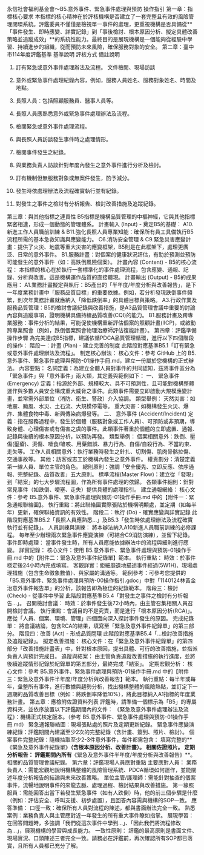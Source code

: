 永信社會福利基金會～B5.意外事件、緊急事件處理與預防 操作指引
第一章：指標核心要求
本指標的核心精神在於評核機構是否建立了一套完整且有效的風險管理閉環系統。評鑑委員不僅僅是檢視單一事件的處理，更重視機構是否具備從**「事件發生、即時應變、詳實記錄」到「事後檢討、根本原因分析、擬定具體改善策略並追蹤成效」**的系統性能力。最終目的是展現機構是一個能夠從經驗中學習、持續進步的組織，從而預防未來風險，確保服務對象的安全。
第二章：臺中市114年度評鑑基準
基準說明
評核方式
備註說明
1. 訂有緊急或意外事件處理辦法及流程。
文件檢閱、現場訪談
1. 意外或緊急事件處理紀錄內容，例如，服務人員姓名、服務對象姓名、時間及地點。
2. 長照人員：包括照顧服務員、醫事人員等。
2. 長照人員應熟悉意外或緊急事件處理辦法及流程。
1. 檢閱緊急或意外事件處理流程。
2. 與長照人員訪談發生事件時之處理情形。
3. 檢閱事件發生之紀錄。
4. 與業務負責人訪談針對年度內發生之意外事件進行分析及檢討。
5. 訂有機制但無服務對象或無案件發生，酌予減分。

3. 發生時依處理辦法及流程確實執行並有紀錄。


4. 對發生之事件之檢討有分析報告、檢討改善措施及追蹤紀錄。


第三章：與其他指標之連貫性
B5指標是機構品質管理的中樞神經，它與其他指標緊密相連，形成一個動態的管理體系。
計畫輸入 (Input) - 奠定B5的基礎：
A10.新進工作人員職前訓練 & B11.強化長照人員專業知能：確保所有員工具備執行B5流程所需的基本急救知識與應變能力。
C6.消防安全管理 & C9.緊急災害應變計畫：提供了火災、地震等重大災害的應變框架，B5則是在此框架下，處理更廣泛、日常的意外事件。
B1.服務計畫：對個案的健康狀況評估，有助於預測並預防可能發生的意外事件（如：高跌倒風險個案）。
計畫內容 (Content) - B5的核心流程：
本指標的核心在於執行一套標準化的事件處理流程，包含應變、通報、記錄、分析與改善。這是機構運作品質的直接體現。
計畫輸出 (Output) - B5的成果應用：
A1.業務計畫擬定與執行：B5產出的「半年度/年度分析與改善報告」，是下一年度業務計畫中「服務品質目標」的重要依據。例如，若分析發現跌倒事件頻繁，則次年業務計畫就應納入「降低跌倒率」的具體目標與策略。
A3.行政作業及服務品質管理：B5的檢討會議紀錄與改善措施，是A3品質管理會議中重要的討論內容與追蹤事項，證明機構具備持續品質改善(CQI)的能力。
B1.服務計畫及跨專業服務：事件分析的結果，可能促使機構重新評估個案的照顧計畫(IICP)，或啟動跨專業照會（例如，跌倒個案照會物理治療師評估復能計畫）。
第四章：評鑑準備操作步驟
為完美達成B5指標，建議依循PDCA品質管理循環，進行以下四個階段的操作：
階段一：計畫 (Plan) - 建立完善的制度
此階段對應基準B5.1「訂有緊急或意外事件處理辦法及流程」。
制定核心辦法：
核心文件：參考 GitHub 上的 B5.意外事件、緊急事件處理與預防-01操作手冊.md，建立一份屬於您機構的正式辦法。
內容要點：
名詞定義：為建立全體人員對事件的共同認知，茲將事件區分為「緊急事件」與「意外事件」兩大類，其定義與範例如下：
一、 緊急事件 (Emergency)
定義：指源於外部、規模較大、具不可預測性，且可能對機構整體運作與多數人員安全構成重大威脅之事件。此類事件需要立即啟動大規模應變計畫，並常需外部單位（消防、衛生、警政）介入協調。
類型舉例：
天然災害：如地震、颱風、水災、土石流、大規模停電等。
重大災害：如機構發生火災、爆炸、集體食物中毒、新興傳染病爆發等。
二、 意外事件 (Accident/Incident)
定義：指在服務過程中，發生於個體（服務對象或工作人員）、可預防或非預期，導致身體、心理傷害或有傷害之虞的事件。此類事件著重於個體的立即處置、通報、記錄與後續的根本原因分析，以預防再發。
類型舉例：
個案相關意外：跌倒、壓傷(壓瘡)、燙傷、噎食/嗆咳、用藥錯誤、暴力行為、自傷/自殺行為、不當約束、走失等。
工作人員相關意外：執行業務時發生之針扎、切割傷、肌肉骨骼拉傷、交通事故等。
其他：訪客或志工於機構內發生之意外事件。
權責劃分：清楚定義第一線人員、單位主管的角色。
總則原則：強調「安全優先、立即反應、依序通報、完整紀錄、品質改善」五大原則。
標準流程(Master Flow)：建立從「發現」到「結案」的七大步驟流程圖，作為所有事件處理的依歸。
各類事件細則：針對常見事件（如跌倒、哽塞、走失）提供具體的處理指引。
建立通報網絡：
核心文件：參考 B5.意外事件、緊急事件處理與預防-01操作手冊.md 中的【附件一：緊急通報聯絡圖】。
執行重點：將此聯絡圖實際張貼於機構明顯處，並定期（如每半年）更新，確保聯絡資訊的有效性。
階段二：執行 (Do) - 確實應變與詳實記錄
此階段對應基準B5.2「長照人員應熟悉...」及B5.3「發生時依處理辦法及流程確實執行並有紀錄」。
人員訓練與演練：
將本辦法納入A10新進人員職前訓練的必修課程。
每年至少辦理兩次緊急事件應變演練（可結合C9消防演練），並留下紀錄。
事件即時處理：
當事件發生時，所有人員應能依據辦法中的流程與細則進行應變。
詳實記錄：
核心文件：使用 B5.意外事件、緊急事件處理與預防-01操作手冊.md 中的【附件二：緊急及意外事件紀錄單】範本。
執行重點：
時效：於事件穩定後24小時內完成填寫。
客觀詳實：鉅細靡遺地描述事件經過(5W1H)、現場處理措施（包含生命徵象數值）、與家屬的溝通等。
範例參考：可參考您提供的「B5.意外事件、緊急事件處理與預防-00操作指引.gdoc」中對「1140124林黃金治意外事件報告單」的分析，該報告即為極佳的紀錄範本。
階段三：檢討 (Check) - 從事件中學習
此階段對應基準B5.4「對發生之事件之檢討有分析報告...」。
召開檢討會議：
時效：於事件發生後72小時內，由主管召集相關人員召開檢討會議。
執行重點：會議目的不是究責，而是進行「根本原因分析(RCA)」。應從「人員、個案、環境、管理」四個面向深入探討事件發生的原因。
完成紀錄單：
將會議結論，包含RCA的結果，填寫至「緊急及意外事件紀錄單」的第三部分。
階段四：改善 (Act) - 形成品質閉環
此階段對應基準B5.4「...檢討改善措施及追蹤紀錄」。
擬定改善措施：
核心文件：在「緊急及意外事件紀錄單」的第四部分「改善措施計畫表」中，針對根本原因，提出具體、可行的改善措施，並指派負責人與預計完成日。
追蹤與結案：
由主管負責追蹤改善措施的執行進度，並將後續追蹤情形記錄於紀錄單的第五部分，最終完成「結案」。
定期宏觀分析：
核心文件：參考 B5.意外事件、緊急事件處理與預防-01操作手冊.md 中的【附件三：緊急及意外事件半年度/年度分析與改善報告】範本。
執行重點：每半年或每年，彙整所有事件，進行數據與趨勢分析，找出機構整體的風險熱點，並訂定下一週期的品質改善目標（例如：將跌倒率降低10%），將此目標納入A1指標的年度業務計畫。
第五章：應檢附佐證資料列表
評鑑時，請準備一個標示為「B5」的專屬資料夾，並依序放置以下評鑑期間內的文件：
《緊急及意外事件處理辦法及流程》：機構正式核定版本。（參考 B5.意外事件、緊急事件處理與預防-01操作手冊.md）
緊急通報聯絡圖：現場張貼處的照片及定期更新紀錄。
緊急事件應變演練紀錄：評鑑期間內建議至少2次的完整紀錄（含計畫、簽到、照片、檢討）。
個案事件完整紀錄：隨機抽取至少2-3件意外事件，每件都需包含：
填寫完整的**《緊急及意外事件紀錄單》**（含根本原因分析、改善計畫）。
相關佐證照片。
定期分析報告：
評鑑期間內所有**《緊急及意外事件半年度/年度分析與改善報告》**。
相關的品質管理會議紀錄。
第六章：評鑑現場人員應對重點
主要應對人員：
業務負責人：需能宏觀地說明機構整體的風險管理系統、PDCA循環如何運作，並能闡述年度分析報告的結論與未來改善策略。
單位主管/護理師：需能針對抽查的個案事件，流暢地說明事件的來龍去脈、處理過程、檢討結果與改善措施。
第一線照服員：需能回答出當下若發生緊急事件（如有人跌倒）時，他的前三個步驟是什麼（例如：評估安全、呼叫支援、初步處置），且回答內容需與機構的SOP一致。
應答準備：
口徑一致：確保所有人員對流程的陳述，都與書面辦法完全一致。
熟悉案例：業務負責人與主管應對近一年發生的所有重大事件瞭如指掌。
展現學習：在回答問題時，多強調「我們從這次事件中學到...」、「因此我們將流程修改為...」，展現機構的學習與成長能力。
一致性原則：
評鑑的最高原則是書面文件、現場實況、口頭陳述三者完全一致。請務必在評鑑前，再次確認所有SOP都已落實，且所有人員都已充分了解。